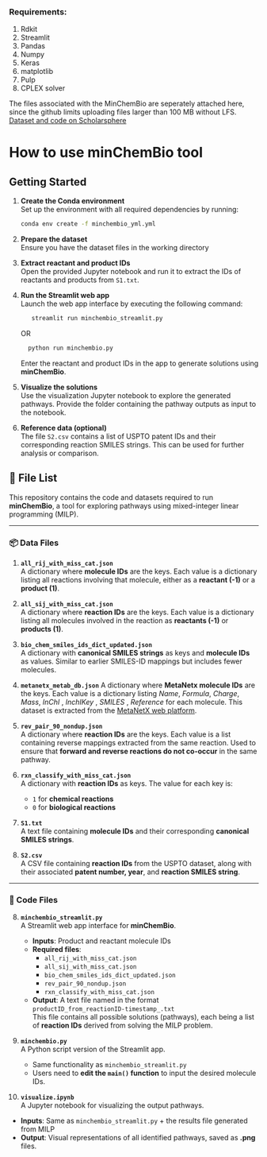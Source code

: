 ### Requirements: 

1. Rdkit
2. Streamlit
3. Pandas
4. Numpy
5. Keras
6. matplotlib
7. Pulp
8. CPLEX solver
    

The files associated with the MinChemBio are seperately attached here, since the github limits uploading files larger than 100 MB without LFS.
[Dataset and code on Scholarsphere](https://scholarsphere.psu.edu/resources/28575451-cb5a-47db-a9e9-d42c984b9ddc)


# How to use minChemBio tool


## Getting Started

1. **Create the Conda environment**  
   Set up the environment with all required dependencies by running:
   ```bash
   conda env create -f minchembio_yml.yml
   ```

2. **Prepare the dataset**  
   Ensure you have the dataset files in the working directory

3. **Extract reactant and product IDs**  
   Open the provided Jupyter notebook and run it to extract the IDs of reactants and products from `S1.txt`.

4. **Run the Streamlit web app**  
   Launch the web app interface by executing the following command:
   ```bash
      streamlit run minchembio_streamlit.py
   ```
   OR

    ```bash
      python run minchembio.py
   ```
   Enter the reactant and product IDs in the app to generate solutions using **minChemBio**.

6. **Visualize the solutions**  
   Use the visualization Jupyter notebook to explore the generated pathways. Provide the folder containing the pathway outputs as input to the notebook.

7. **Reference data (optional)**  
   The file `S2.csv` contains a list of USPTO patent IDs and their corresponding reaction SMILES strings. This can be used for further analysis or comparison.



## 📁 File List

This repository contains the code and datasets required to run **minChemBio**, a tool for exploring pathways using mixed-integer linear programming (MILP).

---

### 📦 Data Files

1. **`all_rij_with_miss_cat.json`**  
   A dictionary where **molecule IDs** are the keys. Each value is a dictionary listing all reactions involving that molecule, either as a **reactant (-1)** or a **product (1)**.

2. **`all_sij_with_miss_cat.json`**  
   A dictionary where **reaction IDs** are the keys. Each value is a dictionary listing all molecules involved in the reaction as **reactants (-1)** or **products (1)**.

3. **`bio_chem_smiles_ids_dict_updated.json`**  
   A dictionary with **canonical SMILES strings** as keys and **molecule IDs** as values. Similar to earlier SMILES-ID mappings but includes fewer molecules.

4. **`metanetx_metab_db.json`** 
   A dictionary where **MetaNetx molecule  IDs** are the keys. Each value is a dictionary listing _Name_, _Formula_, _Charge_, _Mass_, _InChI_ , _InchIKey_ , _SMILES_ , _Reference_ for each molecule.
   This dataset is extracted from the [MetaNetX web platform](https://www.metanetx.org/mnxdoc/mnxref.html).

5. **`rev_pair_90_nondup.json`**  
   A dictionary where **reaction IDs** are the keys. Each value is a list containing reverse mappings extracted from the same reaction. Used to ensure that **forward and reverse reactions do not co-occur** in the same pathway.

6. **`rxn_classify_with_miss_cat.json`**  
   A dictionary with **reaction IDs** as keys. The value for each key is:
   - `1` for **chemical reactions**
   - `0` for **biological reactions**

7. **`S1.txt`**  
   A text file containing **molecule IDs** and their corresponding **canonical SMILES strings**.

8. **`S2.csv`**  
   A CSV file containing **reaction IDs** from the USPTO dataset, along with their associated **patent number, year**, and **reaction SMILES string**.

---

### 🧩 Code Files

8. **`minchembio_streamlit.py`**  
   A Streamlit web app interface for **minChemBio**.  
   - **Inputs**: Product and reactant molecule IDs  
   - **Required files**:  
     - `all_rij_with_miss_cat.json`  
     - `all_sij_with_miss_cat.json`  
     - `bio_chem_smiles_ids_dict_updated.json`  
     - `rev_pair_90_nondup.json`  
     - `rxn_classify_with_miss_cat.json`  
   - **Output**: A text file named in the format  
     `productID_from_reactionID-timestamp_.txt`  
     This file contains all possible solutions (pathways), each being a list of **reaction IDs** derived from solving the MILP problem.

9. **`minchembio.py`**  
   A Python script version of the Streamlit app.  
   - Same functionality as `minchembio_streamlit.py`  
   - Users need to **edit the `main()` function** to input the desired molecule IDs.

10. **`visualize.ipynb`**  
   A Jupyter notebook for visualizing the output pathways.  
   - **Inputs**: Same as `minchembio_streamlit.py` + the results file generated from MILP  
   - **Output**: Visual representations of all identified pathways, saved as **.png** files.



